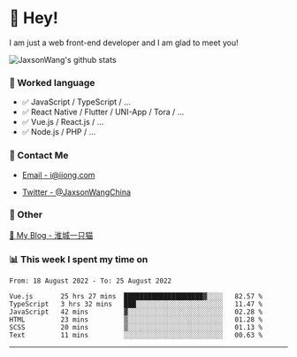 # 👋 Hey!

I am just a web front-end developer and I am glad to meet you!

![JaxsonWang's github stats](https://github-readme-stats.vercel.app/api?username=JaxsonWang&&show_icons=true&&title_color=1abc9c&&icon_color=1abc9c)


### 📝 Worked language

- ✅ JavaScript / TypeScript / ...
- ✅ React Native / Flutter / UNI-App / Tora / ...
- ✅ Vue.js / React.js / ...
- ✅ Node.js / PHP / ...

### 📮 Contact Me

- [Email - i@iiong.com](mailto:i@iiong.com)

- [Twitter - @JaxsonWangChina](https://twitter.com/JaxsonWangChina)

### 🤪 Other

[📌 My Blog - 淮城一只猫](https://iiong.com)

### 📊 This week I spent my time on

<!--START_SECTION:waka-->

```text
From: 18 August 2022 - To: 25 August 2022

Vue.js       25 hrs 27 mins  ████████████████████▓░░░░   82.57 %
TypeScript   3 hrs 32 mins   ███░░░░░░░░░░░░░░░░░░░░░░   11.47 %
JavaScript   42 mins         ▓░░░░░░░░░░░░░░░░░░░░░░░░   02.28 %
HTML         23 mins         ▒░░░░░░░░░░░░░░░░░░░░░░░░   01.28 %
SCSS         20 mins         ▒░░░░░░░░░░░░░░░░░░░░░░░░   01.13 %
Text         11 mins         ░░░░░░░░░░░░░░░░░░░░░░░░░   00.63 %
```

<!--END_SECTION:waka-->

---

